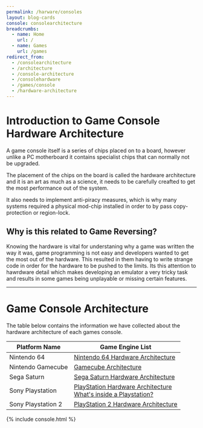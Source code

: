 ```yaml
---
permalink: /harware/consoles
layout: blog-cards
console: consolearchitecture
breadcrumbs:
  - name: Home
    url: /
  - name: Games
    url: /games
redirect_from:
  - /consolearchitecture
  - /architecture
  - /console-architecture
  - /consolehardware
  - /games/console
  - /hardware-architecture
---
```

<h1>Introduction to Game Console Hardware Architecture </h1>
A game console itself is a series of chips placed on to a board, however unlike a PC motherboard it contains specialist chips that can normally not be upgraded.

The placement of the chips on the board is called the hardware architecture and it is an art as much as a science, it needs to be carefully creafted to get the most performance out of the system.

It also needs to implement anti-piracy measures, which is why many systems required a physical mod-chip installed in order to by pass copy-protection or region-lock.

## Why is this related to Game Reversing?
Knowing the hardware is vital for understaning why a game was written the way it was, game programming is not easy and developers wanted to get the most out of the hardware.
This resulted in them having to write strange code in order for the hardware to be pushed to the limits.
Its this attention to hawrdware detail which makes developing an emulator a very tricky task and results in some games being unplayable or missing certain features.

---
# Game Console Architecture 
The table below contains the information we have collected about the hardware architecture of each games console.

Platform Name | Game Engine List
---|---
Nintendo 64 | [Nintendo 64 Hardware Architecture](https://www.retroreversing.com/n64-hardware-architecture/)
Nintendo Gamecube | [Gamecube Architecture](https://www.retroreversing.com/gamecube-architecture)
Sega Saturn | [Sega Saturn Hardware Architecture](https://www.retroreversing.com/saturn-architecture)
Sony Playstation | [PlayStation Hardware Architecture](https://www.retroreversing.com/playStation-architecture) <br /> [What's inside a Playstation?](https://www.retroreversing.com/inside-playstation)
Sony Playstation 2 | [PlayStation 2 Hardware Architecture](https://www.retroreversing.com/playStation-2-architecture)

<div>
{% include console.html %}
</div>
